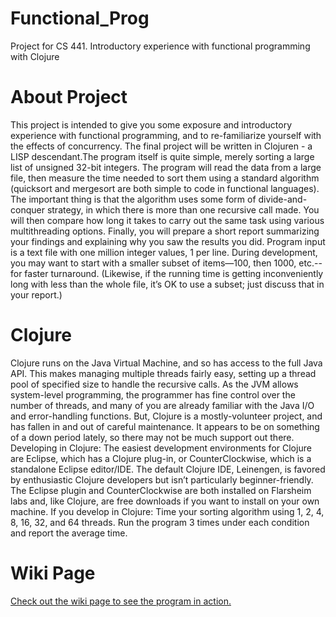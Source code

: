 # Functional_Prog
Project for CS 441. Introductory experience with functional programming with Clojure

# About Project
This project is intended to give you some exposure and introductory experience with functional programming, and to re-familiarize yourself with the effects of concurrency. The final project will be written in Clojuren - a LISP descendant.The program itself is quite simple, merely sorting a large list of unsigned 32-bit integers. The program will read the data from a large file, then measure the time needed to sort them using a standard algorithm (quicksort and mergesort are both simple to code in functional languages). The important thing is that the algorithm uses some form of divide-and-conquer strategy, in which there is more than one recursive call made. You will then compare how long it takes to carry out the same task using various multithreading options. Finally, you will prepare a short report summarizing your findings and explaining why you saw the results you did. Program input is a text file with one million integer values, 1 per line. During development, you may want to start with a smaller subset of items—100, then 1000, etc.--for faster turnaround. (Likewise, if the running time is getting inconveniently long with less than the whole file, it’s OK to use a subset; just discuss that in your report.) 

# Clojure

Clojure runs on the Java Virtual Machine, and so has access to the full Java API. This makes managing multiple threads fairly easy, setting up a thread pool of specified size to handle the recursive calls. As the JVM allows system-level programming, the programmer has fine control over the number of threads, and many of you are already familiar with the Java I/O and error-handling functions. But, Clojure is a mostly-volunteer project, and has fallen in and out of careful maintenance. It appears to be on something of a down period lately, so there may not be much support out there. Developing in Clojure: The easiest development environments for Clojure are Eclipse, which has a Clojure plug-in, or CounterClockwise, which is a standalone Eclipse editor/IDE. The default Clojure IDE, Leinengen, is favored by enthusiastic Clojure developers but isn’t particularly beginner-friendly. The Eclipse plugin and CounterClockwise are both installed on Flarsheim labs and, like Clojure, are free downloads if you want to install on your own machine. If you develop in Clojure: Time your sorting algorithm using 1, 2, 4, 8, 16, 32, and 64 threads. Run the program 3 times under each condition and report the average time.

# Wiki Page
[Check out the wiki page to see the program in action.](https://github.com/n-edmond/Functional_Prog/wiki)

